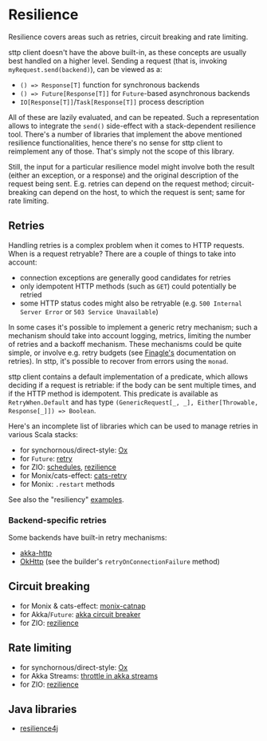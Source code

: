 # Resilience

Resilience covers areas such as retries, circuit breaking and rate limiting.

sttp client doesn't have the above built-in, as these concepts are usually best handled on a higher level. Sending a request (that is, invoking `myRequest.send(backend)`), can be viewed as a:

* `() => Response[T]` function for synchronous backends
* `() => Future[Response[T]]` for `Future`-based asynchronous backends
* `IO[Response[T]]`/`Task[Response[T]]` process description

All of these are lazily evaluated, and can be repeated. Such a representation allows to integrate the `send()` side-effect with a stack-dependent resilience tool. There's a number of libraries that implement the above mentioned resilience functionalities, hence there's no sense for sttp client to reimplement any of those. That's simply not the scope of this library.

Still, the input for a particular resilience model might involve both the result (either an exception, or a response) and the original description of the request being sent. E.g. retries can depend on the request method; circuit-breaking can depend on the host, to which the request is sent; same for rate limiting.

## Retries

Handling retries is a complex problem when it comes to HTTP requests. When is a request retryable? There are a couple of things to take into account:

* connection exceptions are generally good candidates for retries
* only idempotent HTTP methods (such as `GET`) could potentially be retried
* some HTTP status codes might also be retryable (e.g. `500 Internal Server Error` or `503 Service Unavailable`)

In some cases it's possible to implement a generic retry mechanism; such a mechanism should take into account logging, metrics, limiting the number of retries and a backoff mechanism. These mechanisms could be quite simple, or involve e.g. retry budgets (see [Finagle's](https://twitter.github.io/finagle/guide/Clients.html#retries) documentation on retries). In sttp, it's possible to recover from errors using the `monad`. 

sttp client contains a default implementation of a predicate, which allows deciding if a request is retriable: if the body can be sent multiple times, and if the HTTP method is idempotent. This predicate is available as `RetryWhen.Default` and has type `(GenericRequest[_, _], Either[Throwable, Response[_]]) => Boolean`.

Here's an incomplete list of libraries which can be used to manage retries in various Scala stacks:

* for synchornous/direct-style: [Ox](https://github.com/softwaremill/ox)
* for `Future`: [retry](https://github.com/softwaremill/retry)
* for ZIO: [schedules](https://zio.dev/reference/schedule/), [rezilience](https://github.com/svroonland/rezilience)
* for Monix/cats-effect: [cats-retry](https://github.com/cb372/cats-retry)
* for Monix: `.restart` methods

See also the "resiliency" [examples](../examples.md). 

### Backend-specific retries

Some backends have built-in retry mechanisms:

* [akka-http](https://doc.akka.io/docs/akka-http/current/scala/http/client-side/host-level.html#retrying-a-request)
* [OkHttp](http://square.github.io/okhttp) (see the builder's `retryOnConnectionFailure` method)

## Circuit breaking 

* for Monix & cats-effect: [monix-catnap](https://monix.io/docs/3x/#monix-catnap)
* for Akka/`Future`: [akka circuit breaker](https://doc.akka.io/docs/akka/current/common/circuitbreaker.html)
* for ZIO: [rezilience](https://github.com/svroonland/rezilience)

## Rate limiting

* for synchornous/direct-style: [Ox](https://github.com/softwaremill/ox)
* for Akka Streams: [throttle in akka streams](https://doc.akka.io/docs/akka/current/stream/operators/Source-or-Flow/throttle.html)
* for ZIO: [rezilience](https://github.com/svroonland/rezilience)

## Java libraries

* [resilience4j](https://github.com/resilience4j/resilience4j)
